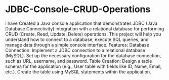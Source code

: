 # JDBC-Console-CRUD-Operations
i have Created a Java console application that demonstrates JDBC (Java Database Connectivity) integration with a relational database for performing CRUD (Create, Read, Update, Delete) operations. This project will help you understand how to connect to a database, execute SQL queries, and manage data through a simple console interface. 
Features:  Database Connection: Implement a JDBC connection to a relational database (MySQL). Set up the necessary configuration for the database connection, such as URL, username, and password. Table Creation: Design a table schema for the application (e.g., User table with fields like ID, Name, Email, etc.). Create the table using MySQL statements within the application.
